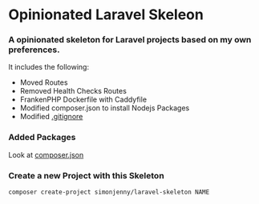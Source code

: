 # Opinionated Laravel Skeleon

### A opinionated skeleton for Laravel projects based on my own preferences.

It includes the following:

- Moved Routes
- Removed Health Checks Routes
- FrankenPHP Dockerfile with Caddyfile
- Modified composer.json to install Nodejs Packages
- Modified [.gitignore](.gitignore)

### Added Packages

Look at [composer.json](composer.json)

### Create a new Project with this Skeleton

```bash
composer create-project simonjenny/laravel-skeleton NAME
```
